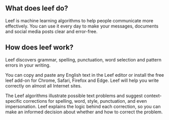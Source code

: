 ## What does leef do?

Leef is machine learning algorithms to help people communicate more effectively.
You can use it every day to make your messages, documents and social media posts clear and error-free.

## How does leef work?

Leef discovers grammar, spelling, punctuation, word selection and pattern errors in your writing.

You can copy and paste any English text in the Leef editor or install the free leef add-on for Chrome, Safari, Firefox and Edge. Leef will help you write correctly on almost all Internet sites.

The Leef algorithms illustrate possible text problems and suggest context-specific corrections for spelling, word, style, punctuation, and even impersonation. Leef explains the logic behind each correction, so you can make an informed decision about whether and how to correct the problem.

